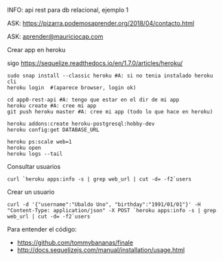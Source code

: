 INFO: api rest para db relacional, ejemplo 1

ASK: https://pizarra.podemosaprender.org/2018/04/contacto.html

ASK: aprender@mauriciocap.com

Crear app en heroku

sigo <https://sequelize.readthedocs.io/en/1.7.0/articles/heroku/>
```
sudo snap install --classic heroku #A: si no tenia instalado heroku cli
heroku login  #(aparece browser, login ok)

cd app0-rest-api #A: tengo que estar en el dir de mi app
heroku create #A: cree mi app
git push heroku master #A: cree mi app (todo lo que hace en heroku)

heroku addons:create heroku-postgresql:hobby-dev
heroku config:get DATABASE_URL

heroku ps:scale web=1
heroku open
heroku logs --tail
```

Consultar usuarios

``` 
curl `heroku apps:info -s | grep web_url | cut -d= -f2`users
```


Crear un usuario
```
curl -d '{"username":"Ubaldo Uno", "birthday":"1991/01/01"}' -H "Content-Type: application/json" -X POST `heroku apps:info -s | grep web_url | cut -d= -f2`users
```

Para entender el código:

* https://github.com/tommybananas/finale
* http://docs.sequelizejs.com/manual/installation/usage.html


